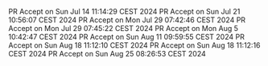 PR Accept on Sun Jul 14 11:14:29 CEST 2024
PR Accept on Sun Jul 21 10:56:07 CEST 2024
PR Accept on Mon Jul 29 07:42:46 CEST 2024
PR Accept on Mon Jul 29 07:45:22 CEST 2024
PR Accept on Mon Aug  5 10:42:47 CEST 2024
PR Accept on Sun Aug 11 09:59:55 CEST 2024
PR Accept on Sun Aug 18 11:12:10 CEST 2024
PR Accept on Sun Aug 18 11:12:16 CEST 2024
PR Accept on Sun Aug 25 08:26:53 CEST 2024

